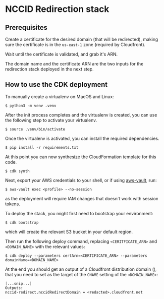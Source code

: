 
# NCCID Redirection stack

## Prerequisites

Create a certificate for the desired domain (that will be redirected), making
sure the certificate is in the `us-east-1` zone (required by Cloudfront).

Wait until the certificate is validated, and grab it's ARN.

The domain name and the certificate ARN are the two inputs for the redirection
stack deployed in the next step.
## How to use the CDK deployment

To manually create a virtualenv on MacOS and Linux:

```
$ python3 -m venv .venv
```

After the init process completes and the virtualenv is created, you can use the following
step to activate your virtualenv.

```
$ source .venv/bin/activate
```

Once the virtualenv is activated, you can install the required dependencies.

```
$ pip install -r requirements.txt
```

At this point you can now synthesize the CloudFormation template for this code.

```
$ cdk synth
```

Next, export your AWS credentials to your shell, or if using
[aws-vault](https://github.com/99designs/aws-vault), run:
```
$ aws-vault exec <profile> --no-session
```
as the deployment will require IAM changes that doesn't work with session tokens.

To deploy the stack, you might first need to bootstrap your environment:
```
$ cdk bootstrap
```
which will create the relevant S3 bucket in your default region.

Then run the following deploy command, replacing `<CERITFICATE_ARN>` and `<DOMAIN_NAME>` with
the relevant values:

```
$ cdk deploy --parameters certArn=<CERTIFICATE_ARN> --parameters domainName=<DOMAIN_NAME>
```

At the end you should get an output of a Cloudfront distribution domain (), that you
need to set as the target of the `CNAME` setting of the `<DOMAIN_NAME>`:

```
[...snip...]
Outputs:
nccid-redirect.nccidRedirectDomain = <redacted>.cloudfront.net
```
